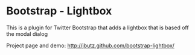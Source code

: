 Bootstrap - Lightbox
==================
This is a plugin for Twitter Bootstrap that adds a lightbox that is based off the modal dialog

Project page and demo: http://jbutz.github.com/bootstrap-lightbox/
